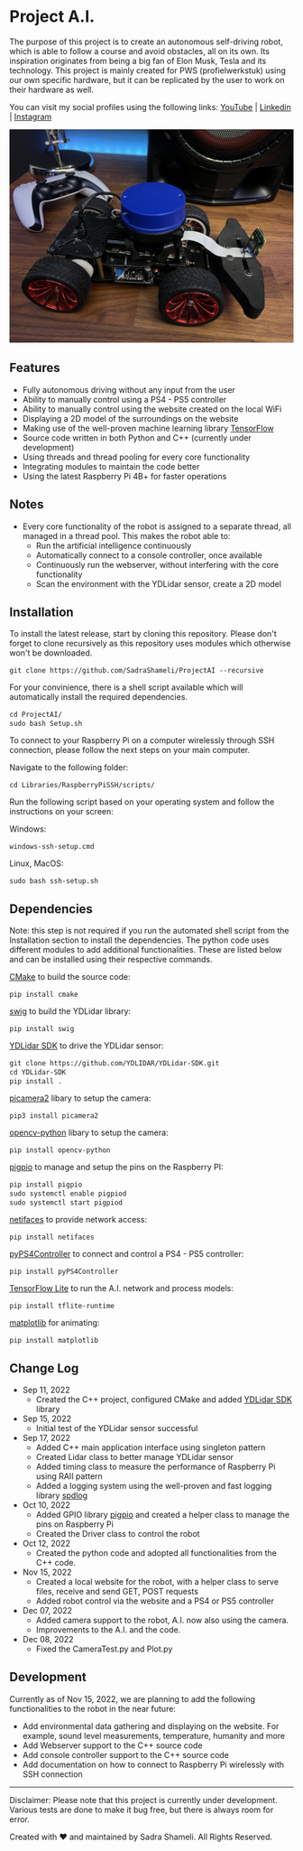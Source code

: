 # Project A.I.

The purpose of this project is to create an autonomous self-driving robot, which is able to follow a course and avoid obstacles, all on its own. 
Its inspiration originates from being a big fan of Elon Musk, Tesla and its technology.
This project is mainly created for PWS (profielwerkstuk) using our own specific hardware, but it can be replicated by the user to work on their hardware as well.

You can visit my social profiles using the following links: 
[YouTube](https://www.youtube.com/@sadrashameli) | [Linkedin](https://www.linkedin.com/in/sadra-shameli-35844b1b3) | [Instagram](https://www.instagram.com/sadra_shml/)


![ProjectAI](Documentation/Pictures/IMG_4007.jpg "ProjectAI")


## Features

- Fully autonomous driving without any input from the user
- Ability to manually control using a PS4 - PS5 controller
- Ability to manually control using the website created on the local WiFi
- Displaying a 2D model of the surroundings on the website 
- Making use of the well-proven machine learning library [TensorFlow](https://github.com/tensorflow/tensorflow)
- Source code written in both Python and C++ (currently under development)
- Using threads and thread pooling for every core functionality
- Integrating modules to maintain the code better
- Using the latest Raspberry Pi 4B+ for faster operations

## Notes

- Every core functionality of the robot is assigned to a separate thread, all managed in a thread pool. This makes the robot able to:
    - Run the artificial intelligence continuously
    - Automatically connect to a console controller, once available
    - Continuously run the webserver, without interfering with the core functionality
    - Scan the environment with the YDLidar sensor, create a 2D model

## Installation

To install the latest release, start by cloning this repository. Please don't forget to clone recursively as this repository uses modules which otherwise won't be downloaded.

```
git clone https://github.com/SadraShameli/ProjectAI --recursive
```

For your convinience, there is a shell script available which will automatically install the required dependencies.

```
cd ProjectAI/
sudo bash Setup.sh
```

To connect to your Raspberry Pi on a computer wirelessly through SSH connection, please follow the next steps on your main computer.

Navigate to the following folder:

```
cd Libraries/RaspberryPiSSH/scripts/
```

Run the following script based on your operating system and follow the instructions on your screen:

Windows:
```
windows-ssh-setup.cmd
```

Linux, MacOS:
```
sudo bash ssh-setup.sh
```

## Dependencies

Note: this step is not required if you run the automated shell script from the Installation section to install the dependencies.
The python code uses different modules to add additional functionalities. These are listed below and can be installed using their respective commands.

[CMake](https://pypi.org/project/cmake) to build the source code:
```
pip install cmake
```

[swig](https://pypi.org/project/swig/) to build the YDLidar library:
```
pip install swig
```

[YDLidar SDK](https://github.com/YDLIDAR/YDLidar-SDK) to drive the YDLidar sensor:
```
git clone https://github.com/YDLIDAR/YDLidar-SDK.git
cd YDLidar-SDK
pip install .
```

[picamera2](https://pypi.org/project/picamera2) libary to setup the camera:
```
pip3 install picamera2
```

[opencv-python](https://pypi.org/project/opencv-python) libary to setup the camera:
```
pip install opencv-python
```

[pigpio](https://pypi.org/project/pigpio) to manage and setup the pins on the Raspberry PI:
```
pip install pigpio
sudo systemctl enable pigpiod
sudo systemctl start pigpiod 
```

[netifaces](https://pypi.org/project/netifaces) to provide network access:
```
pip install netifaces
```

[pyPS4Controller](https://pypi.org/project/pyPS4Controller) to connect and control a PS4 - PS5 controller:
```
pip install pyPS4Controller
```

[TensorFlow Lite](https://www.tensorflow.org/lite/guide/python) to run the A.I. network and process models:
```
pip install tflite-runtime
```

[matplotlib](https://pypi.org/project/matplotlib) for animating:
```
pip install matplotlib
```

## Change Log

- Sep 11, 2022
    - Created the C++ project, configured CMake and added [YDLidar SDK](https://github.com/YDLIDAR/YDLidar-SDK) library
- Sep 15, 2022
    - Initial test of the YDLidar sensor successful
- Sep 17, 2022
    - Added C++ main application interface using singleton pattern
    - Created Lidar class to better manage YDLidar sensor
    - Added timing class to measure the performance of Raspberry Pi using RAII pattern
    - Added a logging system using the well-proven and fast logging library [spdlog](https://github.com/gabime/spdlog)
- Oct 10, 2022
    - Added GPIO library [pigpio](https://github.com/joan2937/pigpio) and created a helper class to manage the pins on Raspberry Pi
    - Created the Driver class to control the robot 
- Oct 12, 2022
    - Created the python code and adopted all functionalities from the C++ code. 
- Nov 15, 2022
    - Created a local website for the robot, with a helper class to serve files, receive and send GET, POST requests
    - Added robot control via the website and a PS4 or PS5 controller
- Dec 07, 2022
    - Added camera support to the robot, A.I. now also using the camera.
    - Improvements to the A.I. and the code.
- Dec 08, 2022
    - Fixed the CameraTest.py and Plot.py

## Development

Currently as of Nov 15, 2022, we are planning to add the following functionalities to the robot in the near future:

- Add environmental data gathering and displaying on the website. For example, sound level measurements, temperature, humanity and more
- Add Webserver support to the C++ source code
- Add console controller support to the C++ source code
- Add documentation on how to connect to Raspberry Pi wirelessly with SSH connection


-----
Disclaimer: Please note that this project is currently under development. Various tests are done to make it bug free, but there is always room for error.

Created with ♥ and maintained by Sadra Shameli. All Rights Reserved.